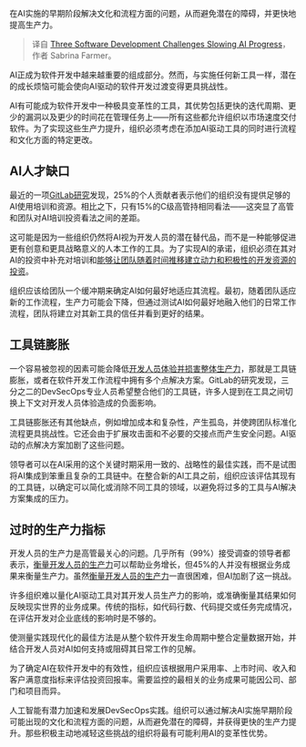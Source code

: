 
<!--
title: 阻碍人工智能发展的三个软件开发挑战
cover: https://cdn.thenewstack.io/media/2024/12/27530f03-chaos12.jpg
-->

在AI实施的早期阶段解决文化和流程方面的问题，从而避免潜在的障碍，并更快地提高生产力。

> 译自 [Three Software Development Challenges Slowing AI Progress](https://thenewstack.io/three-software-development-challenges-slowing-ai-progress/)，作者 Sabrina Farmer。

AI正成为软件开发中越来越重要的组成部分。然而，与实施任何新工具一样，潜在的成长烦恼可能会使向AI驱动的软件开发过渡变得更具挑战性。

AI有可能成为软件开发中一种极具变革性的工具，其优势包括更快的迭代周期、更少的漏洞以及更少的时间花在管理任务上——所有这些都允许组织以市场速度交付软件。为了实现这些生产力提升，组织必须考虑在添加AI驱动工具的同时进行流程和文化方面的特定更改。

## AI人才缺口

最近的一项[GitLab研究](https://about.gitlab.com/developer-survey/)发现，25%的个人贡献者表示他们的组织没有提供足够的AI使用培训和资源。相比之下，只有15%的C级高管持相同看法——这突显了高管和团队对AI培训投资看法之间的差距。

这可能是因为一些组织仍然将AI视为开发人员的潜在替代品，而不是一种能够促进更有创意和更具战略意义的人本工作的工具。为了实现AI的承诺，组织必须在其对AI的投资中补充对培训和[能够让团队随着时间推移建立动力和积极性的开发资源的投资](https://thenewstack.io/platform-teams-adopt-these-7-developer-productivity-drivers/)。

组织应该给团队一个缓冲期来确定AI如何最好地适应其流程。最初，随着团队适应新的工作流程，生产力可能会下降，但通过测试AI如何最好地融入他们的日常工作流程，团队将建立对其新工具的信任并看到更好的结果。

## 工具链膨胀

一个容易被忽视的因素可能会降低[开发人员体验并损害整体生产力](https://thenewstack.io/software-delivery-enablement-not-developer-productivity/)，那就是工具链膨胀，或者在软件开发工作流程中拥有多个点解决方案。GitLab的研究发现，三分之二的DevSecOps专业人员希望整合他们的工具链，许多人提到在工具之间切换上下文对开发人员体验造成的负面影响。

工具链膨胀还有其他缺点，例如增加成本和复杂性，产生孤岛，并使跨团队标准化流程更具挑战性。它还会由于扩展攻击面和不必要的交接点而产生安全问题。AI驱动的点解决方案加剧了这些问题。

领导者可以在AI采用的这个关键时期采用一致的、战略性的最佳实践，而不是试图将AI集成到笨重且复杂的工具链中。在整合新的AI工具之前，组织应该评估其现有的工具链，以确定可以简化或消除不同工具的领域，以避免将过多的工具与AI解决方案集成的压力。

## 过时的生产力指标

开发人员的生产力是高管最关心的问题。几乎所有（99%）接受调查的领导者都表示，[衡量开发人员的生产力](https://thenewstack.io/measuring-developer-productivity-whos-winning-the-debate/)可以帮助业务增长，但45%的人并没有根据业务成果来衡量生产力。虽然[衡量开发人员的生产力](https://thenewstack.io/three-key-metrics-to-measure-developer-productivity/)一直很困难，但AI加剧了这一挑战。

许多组织难以量化AI驱动工具对其开发人员生产力的影响，或准确衡量其结果如何反映现实世界的业务成果。传统的指标，如代码行数、代码提交或任务完成情况，在评估开发对企业底线的影响时是不够的。

使测量实践现代化的最佳方法是从整个软件开发生命周期中整合定量数据开始，并结合开发人员对AI如何支持或阻碍其日常工作的见解。

为了确定AI在软件开发中的有效性，组织应该根据用户采用率、上市时间、收入和客户满意度指标来评估投资回报率。需要监控的最相关的业务成果可能因公司、部门和项目而异。

人工智能有潜力加速和发展DevSecOps实践。组织可以通过解决AI实施早期阶段可能出现的文化和流程方面的问题，从而避免潜在的障碍，并获得更快的生产力提升。那些积极主动地减轻这些挑战的组织将最有可能利用AI的变革性优势。
